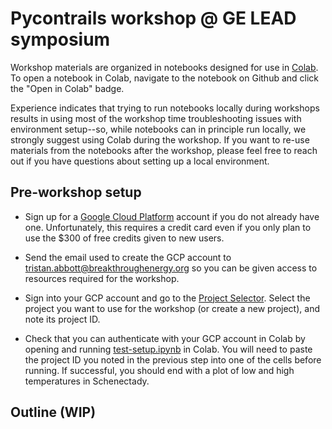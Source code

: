 # Pycontrails workshop @ GE LEAD symposium

Workshop materials are organized in notebooks designed for use in [Colab](https://colab.research.google.com/). To open a notebook in Colab, navigate to the notebook on Github and click the "Open in Colab" badge. 

Experience indicates that trying to run notebooks locally during workshops results in using most of the workshop time troubleshooting issues with environment setup--so, while notebooks can in principle run locally, we strongly suggest using Colab during the workshop. If you want to re-use materials from the notebooks after the workshop, please feel free to reach out if you have questions about setting up a local environment.

## Pre-workshop setup

- Sign up for a [Google Cloud Platform](https://cloud.google.com/?hl=en) account if you do not already have one. Unfortunately, this requires a credit card even if you only plan to use the $300 of free credits given to new users.

- Send the email used to create the GCP account to [tristan.abbott@breakthroughenergy.org](mailto:tristan.abbott@breakthroughenergy.org?subject=GE%20workshop%20setup) so you can be given access to resources required for the workshop.

- Sign into your GCP account and go to the [Project Selector](https://console.cloud.google.com/projectselector2). Select the project you want to use for the workshop (or create a new project), and note its project ID.

- Check that you can authenticate with your GCP account in Colab by opening and running [test-setup.ipynb](https://colab.research.google.com/github/contrailcirrus/2024-09-ge-workshop/blob/main/test-setup.ipynb) in Colab. You will need to paste the project ID you noted in the previous step into one of the cells before running. If successful, you should end with a plot of low and high temperatures in Schenectady.

## Outline (WIP)